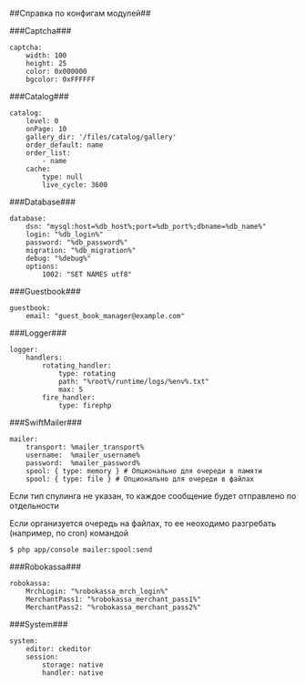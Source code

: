 ##Справка по конфигам модулей##

###Captcha###

    captcha:
        width: 100
        height: 25
        color: 0x000000
        bgcolor: 0xFFFFFF

###Catalog###

    catalog:
        level: 0
        onPage: 10
        gallery_dir: '/files/catalog/gallery'
        order_default: name
        order_list:
            - name
        cache:
            type: null
            live_cycle: 3600

###Database###

    database:
        dsn: "mysql:host=%db_host%;port=%db_port%;dbname=%db_name%"
        login: "%db_login%"
        password: "%db_password%"
        migration: "%db_migration%"
        debug: "%debug%"
        options:
            1002: "SET NAMES utf8"

###Guestbook###

    guestbook:
        email: "guest_book_manager@example.com"

###Logger###

    logger:
        handlers:
            rotating_handler:
                type: rotating
                path: "%root%/runtime/logs/%env%.txt"
                max: 5
            fire_handler:
                type: firephp

###SwiftMailer###

    mailer:
        transport: %mailer_transport%
        username:  %mailer_username%
        password:  %mailer_password%
        spool: { type: memory } # Опционально для очереди в памяти
        spool: { type: file } # Опционально для очереди в файлах

Если тип спулинга не указан, то каждое сообщение будет отправлено по отдельности

Если организуется очередь на файлах, то ее неоходимо разгребать (например, по cron) командой

    $ php app/console mailer:spool:send

###Robokassa###

    robokassa:
        MrchLogin: "%robokassa_mrch_login%"
        MerchantPass1: "%robokassa_merchant_pass1%"
        MerchantPass2: "%robokassa_merchant_pass2%"

###System###

    system:
        editor: ckeditor
        session:
            storage: native
            handler: native

